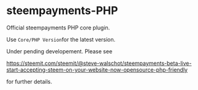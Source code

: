 # steempayments-PHP
Official steempayments PHP core plugin.

Use `Core/PHP Version`for the latest version.

Under pending developement. Please see

https://steemit.com/steemit/@steve-walschot/steempayments-beta-live-start-accepting-steem-on-your-website-now-opensource-php-friendly

for further details.
